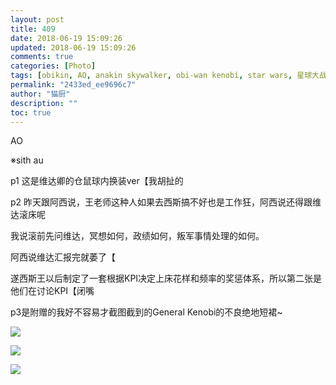 ```yaml
---
layout: post
title: 409
date: 2018-06-19 15:09:26
updated: 2018-06-19 15:09:26
comments: true
categories: [Photo]
tags: [obikin, AO, anakin skywalker, obi-wan kenobi, star wars, 星球大战]
permalink: "2433ed_ee9696c7"
author: "猫厨"
description: ""
toc: true
---
```


<p>AO</p> 
<p>※sith au</p> 
<p>p1 这是维达卿的仓鼠球内换装ver【我胡扯的<br /></p> 
<p>p2 昨天跟阿西说，王老师这种人如果去西斯搞不好也是工作狂，阿西说还得跟维达滚床呢</p> 
<p>我说滚前先问维达，冥想如何，政绩如何，叛军事情处理的如何。</p> 
<p>阿西说维达汇报完就萎了【</p> 
<p>遂西斯王以后制定了一套根据KPI决定上床花样和频率的奖惩体系，所以第二张是他们在讨论KPI【闭嘴<br /></p> 
<p>p3是附赠的我好不容易才截图截到的General Kenobi的不良绝地短裙~</p>

![](/img/img_cVZNdzJtQk9JV2ZSLzNNZFFGeWp5OU0vb0lHWTk2RjEwL2pmZEdCSkpQM1FVUFdrKzgyMG9nPT0.jpg)

![](/img/img_cVZNdzJtQk9JV2ZSLzNNZFFGeWp5MW9jRWFCVG54Lzh1STNMYWZRSTlMUVdFQm4xSEF0d3ZBPT0.jpg)

![](/img/img_cVZNdzJtQk9JV2NSVURWem1VZ3RhUndzcnk0ZTZvSklaQml2MGczUjJtaExUbi9oeWt3Um53PT0.png)